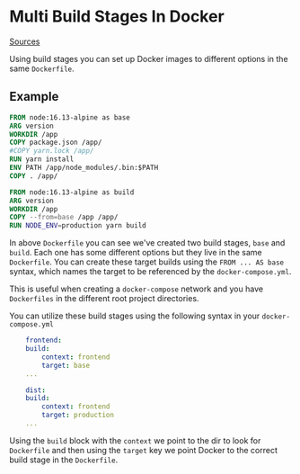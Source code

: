 # Multi Build Stages In Docker

[Sources](https://docs.docker.com/develop/develop-images/multistage-build/)

Using build stages you can set up Docker images to different options in the same `Dockerfile`.

## Example

```Dockerfile
FROM node:16.13-alpine as base
ARG version
WORKDIR /app
COPY package.json /app/
#COPY yarn.lock /app/
RUN yarn install
ENV PATH /app/node_modules/.bin:$PATH
COPY . /app/

FROM node:16.13-alpine as build
ARG version
WORKDIR /app
COPY --from=base /app /app/
RUN NODE_ENV=production yarn build
```

In above `Dockerfile` you can see we've created two build stages, `base` and `build`. Each one has some different options but they live in the same `Dockerfile`. You can create these target builds using the `FROM ... AS base` syntax, which names the target to be referenced by the `docker-compose.yml`.

This is useful when creating a `docker-compose` network and you have `Dockerfiles` in the different root project directories.

You can utilize these build stages using the following syntax in your `docker-compose.yml`

```yml
    frontend:
    build:
        context: frontend
        target: base
    ...

    dist:
    build:
        context: frontend
        target: production
    ...
```

Using the `build` block with the `context`  we point to the dir to look for `Dockerfile` and then using the `target` key we point Docker to the correct build stage in the `Dockerfile`.
